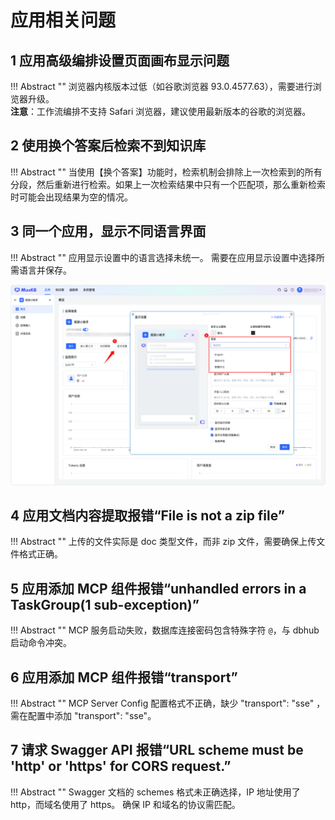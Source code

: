# 应用相关问题

## 1 应用高级编排设置页面画布显示问题

!!! Abstract ""
    浏览器内核版本过低（如谷歌浏览器 93.0.4577.63），需要进行浏览器升级。  
    **注意**：工作流编排不支持 Safari 浏览器，建议使用最新版本的谷歌的浏览器。

## 2 使用换个答案后检索不到知识库

!!! Abstract ""
    当使用【换个答案】功能时，检索机制会排除上一次检索到的所有分段，然后重新进行检索。如果上一次检索结果中只有一个匹配项，那么重新检索时可能会出现结果为空的情况。

## 3 同一个应用，显示不同语言界面

!!! Abstract ""
    应用显示设置中的语言选择未统一。 需要在应用显示设置中选择所需语言并保存。

![doc](../img/FAQ/语言显示设置.png)

## 4 应用文档内容提取报错“File is not a zip file”

!!! Abstract ""
    上传的文件实际是 doc 类型文件，而非 zip 文件，需要确保上传文件格式正确。


## 5 应用添加 MCP 组件报错“unhandled errors in a TaskGroup(1 sub-exception)”

!!! Abstract ""
    MCP 服务启动失败，数据库连接密码包含特殊字符 `@`，与 dbhub 启动命令冲突。

## 6 应用添加 MCP 组件报错“transport”

!!! Abstract ""
    MCP Server Config 配置格式不正确，缺少 "transport": "sse" ， 需在配置中添加  "transport": "sse"。

## 7 请求 Swagger API 报错“URL scheme must be 'http' or 'https' for CORS request.”

!!! Abstract ""
    Swagger 文档的 schemes 格式未正确选择，IP 地址使用了 http，而域名使用了 https。 确保 IP 和域名的协议需匹配。